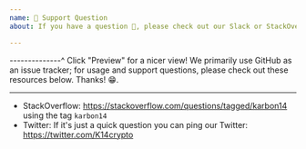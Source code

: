 ```yaml
---
name: 🤗 Support Question
about: If you have a question 💬, please check out our Slack or StackOverflow!

---
```


--------------^ Click "Preview" for a nicer view!
We primarily use GitHub as an issue tracker; for usage and support questions, please check out these resources below. Thanks! 😁.

---

* StackOverflow: https://stackoverflow.com/questions/tagged/karbon14 using the tag `karbon14`
* Twitter: If it's just a quick question you can ping our Twitter: https://twitter.com/K14crypto